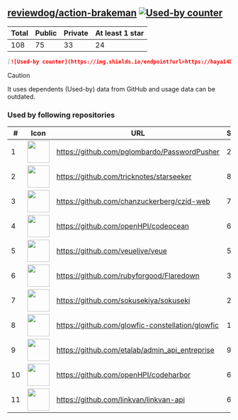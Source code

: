 





## [reviewdog/action-brakeman](https://github.com/reviewdog/action-brakeman) [![Used-by counter](https://img.shields.io/endpoint?url=https://haya14busa.github.io/github-used-by/data/reviewdog/action-brakeman/shieldsio.json)](https://github.com/haya14busa/github-used-by/tree/main/repo/reviewdog/action-brakeman)

| Total | Public | Private | At least 1 star
| ----- | ------ | ------- | ---------------
| 108 | 75 | 33 | 24 |

```md
[![Used-by counter](https://img.shields.io/endpoint?url=https://haya14busa.github.io/github-used-by/data/reviewdog/action-brakeman/shieldsio.json)](https://github.com/haya14busa/github-used-by/tree/main/repo/reviewdog/action-brakeman)
```

> [!CAUTION]
> It uses dependents (Used-by) data from GitHub and usage data can be outdated.

### Used by following repositories

| # | Icon | URL | Stars |
| -- | -- | -- | -- | 
|1|<img src="https://github.com/pglombardo.png" width=50 height=50>|https://github.com/pglombardo/PasswordPusher|2047|
|2|<img src="https://github.com/tricknotes.png" width=50 height=50>|https://github.com/tricknotes/starseeker|81|
|3|<img src="https://github.com/chanzuckerberg.png" width=50 height=50>|https://github.com/chanzuckerberg/czid-web|79|
|4|<img src="https://github.com/openHPI.png" width=50 height=50>|https://github.com/openHPI/codeocean|64|
|5|<img src="https://github.com/veuelive.png" width=50 height=50>|https://github.com/veuelive/veue|55|
|6|<img src="https://github.com/rubyforgood.png" width=50 height=50>|https://github.com/rubyforgood/Flaredown|39|
|7|<img src="https://github.com/sokusekiya.png" width=50 height=50>|https://github.com/sokusekiya/sokuseki|24|
|8|<img src="https://github.com/glowfic-constellation.png" width=50 height=50>|https://github.com/glowfic-constellation/glowfic|16|
|9|<img src="https://github.com/etalab.png" width=50 height=50>|https://github.com/etalab/admin_api_entreprise|9|
|10|<img src="https://github.com/openHPI.png" width=50 height=50>|https://github.com/openHPI/codeharbor|6|
|11|<img src="https://github.com/linkvan.png" width=50 height=50>|https://github.com/linkvan/linkvan-api|6|
